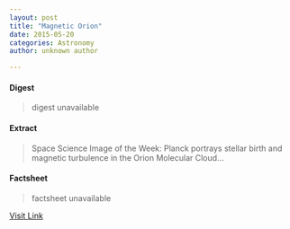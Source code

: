 ```yaml
---
layout: post
title: "Magnetic Orion"
date: 2015-05-20
categories: Astronomy
author: unknown author

---
```



#### Digest
>digest unavailable

#### Extract
>Space Science Image of the Week: Planck portrays stellar birth and magnetic turbulence in the Orion Molecular Cloud...

#### Factsheet
>factsheet unavailable

[Visit Link](http://www.esa.int/spaceinimages/Images/2015/05/Magnetic_Orion)


